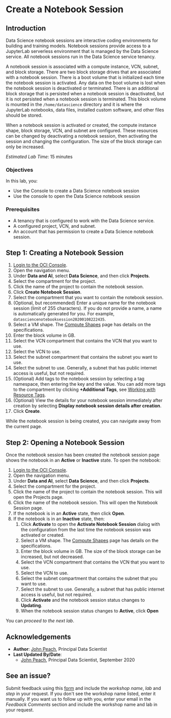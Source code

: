 # Create a Notebook Session

## Introduction

Data Science notebook sessions are interactive coding environments for building and training models. Notebook sessions provide access to a JupyterLab serverless environment that is managed by the Data Science service. All notebook sessions run in the Data Science service tenancy.

A notebook session is associated with a compute instance, VCN, subnet, and block storage. There are two block storage drives that are associated with a notebook session. There is a boot volume that is initialized each time the notebook session is activated. Any data on the boot volume is lost when the notebook session is deactivated or terminated. There is an additional block storage that is persisted when a notebook session is deactivated, but it is not persisted when a notebook session is terminated. This block volume is mounted in the ``/home/datascience`` directory and it is where the JupyterLab notebooks, data files, installed custom software, and other files should be stored.

When a notebook session is activated or created, the compute instance shape, block storage, VCN, and subnet are configured. These resources can be changed by deactivating a notebook session, then activating the session and changing the configuration. The size of the block storage can only be increased.

*Estimated Lab Time*: 15 minutes

### Objectives
In this lab, you:
* Use the Console to create a Data Science notebook session
* Use the console to open the Data Science notebook session

### Prerequisites

* A tenancy that is configured to work with the Data Science service.
* A configured project, VCN, and subnet.
* An account that has permission to create a Data Science notebook session.

## **Step 1:** Creating a Notebook Session

1. [Login to the OCI Console](https://www.oracle.com/cloud/sign-in.html).
1. Open the navigation menu.
1. Under **Data and AI**, select **Data Science**, and then click **Projects**.
1. Select the compartment for the project.
1. Click the name of the project to contain the notebook session.
1. Click **Create Notebook Session**.
1. Select the compartment that you want to contain the notebook session.
1. (Optional, but recommended) Enter a unique name for the notebook session (limit of 255 characters). If you do not provide a name, a name is automatically generated for you. For example, ``datasciencenotebooksession20200108222435``.
1. Select a VM shape. The [Compute Shapes](https://docs.cloud.oracle.com/en-us/iaas/Content/Compute/References/computeshapes.htm) page has details on the specifications.
1. Enter the block volume in GB. 
1. Select the VCN compartment that contains the VCN that you want to use. 
1. Select the VCN to use.
1. Select the subnet compartment that contains the subnet you want to use.
1. Select the subnet to use. Generally, a subnet that has public internet access is useful, but not required.
1. (Optional) Add tags to the notebook session by selecting a tag namespace, then entering the key and the value. You can add more tags to the compartment by clicking **+Additional Tags**, see [Working with Resource Tags](https://docs.cloud.oracle.com/iaas/Content/General/Concepts/resourcetags.htm#workingtags).
1. (Optional) View the details for your notebook session immediately after creation by selecting **Display notebook session details after creation**. 
1. Click **Create**.

While the notebook session is being created, you can navigate away from the current page.

## **Step 2:** Opening a Notebook Session

Once the notebook session has been created the notebook session page shows the notebook in an **Active** or **Inactive** state. To open the notebook:

1. [Login to the OCI Console](https://www.oracle.com/cloud/sign-in.html).
1. Open the navigation menu.
1. Under **Data and AI**, select **Data Science**, and then click **Projects**.
1. Select the compartment for the project.
1. Click the name of the project to contain the notebook session. This will open the Projects page.
1. Click the name of the notebook session. This will open the Notebook Session page.
1. If the notebook is in an **Active** state, then click **Open**.
1. If the notebook is in an **Inactive** state, then:
    1. Click **Activate** to open the **Activate Notebook Session** dialog with the configuration from the last time the notebook session was activated or created.
    1. Select a VM shape. The [Compute Shapes](https://docs.cloud.oracle.com/en-us/iaas/Content/Compute/References/computeshapes.htm) page has details on the specifications.
    1. Enter the block volume in GB. The size of the block storage can be increased, but not decreased. 
    1. Select the VCN compartment that contains the VCN that you want to use. 
    1. Select the VCN to use.
    1. Select the subnet compartment that contains the subnet that you want to use.
    1. Select the subnet to use. Generally, a subnet that has public internet access is useful, but not required.
    1. Click **Activate** and the notebook session status changes to **Updating**.
    1. When the notebook session status changes to **Active**, click **Open**

You can *proceed to the next lab*.

## Acknowledgements

* **Author**: [John Peach](https://www.linkedin.com/in/jpeach/), Principal Data Scientist
* **Last Updated By/Date**:
    * [John Peach](https://www.linkedin.com/in/jpeach/), Principal Data Scientist, September 2020

## See an issue?

Submit feedback using this [form](https://apexapps.oracle.com/pls/apex/f?p=133:1:::::P1_FEEDBACK:1) and include the *workshop name*, *lab* and *step* in your request.  If you don't see the workshop name listed, enter it manually. If you want us to follow up with you, enter your email in the *Feedback Comments* section and include the workshop name and lab in your request.
